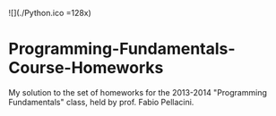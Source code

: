 ![](./Python.ico =128x)
# Programming-Fundamentals-Course-Homeworks
My solution to the set of homeworks for the 2013-2014 "Programming Fundamentals" class, held by prof. Fabio Pellacini.
